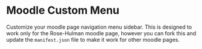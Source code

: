 # Moodle Custom Menu
Customize your moodle page navigation menu sidebar. This is designed to work only
for the Rose-Hulman moodle page, however you can fork this and update the `manifest.json` file to make it work for other moodle pages.
